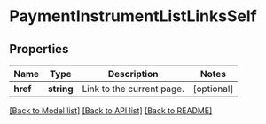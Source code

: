 # PaymentInstrumentListLinksSelf

## Properties
Name | Type | Description | Notes
------------ | ------------- | ------------- | -------------
**href** | **string** | Link to the current page. | [optional] 

[[Back to Model list]](../README.md#documentation-for-models) [[Back to API list]](../README.md#documentation-for-api-endpoints) [[Back to README]](../README.md)


